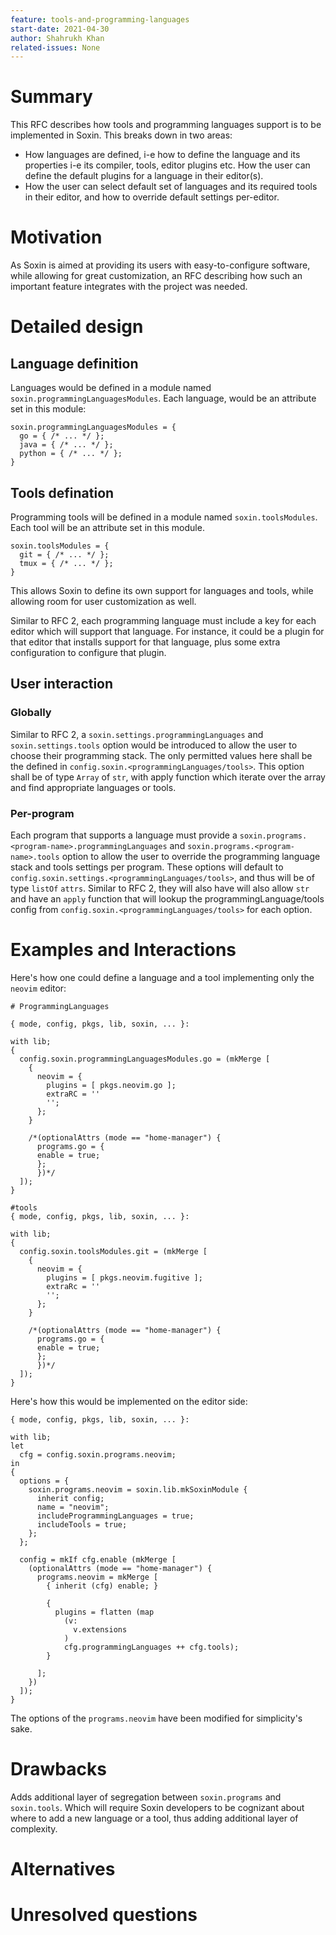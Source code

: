 ```yaml
---
feature: tools-and-programming-languages
start-date: 2021-04-30
author: Shahrukh Khan
related-issues: None
---
```


# Summary
[summary]: #summary

This RFC describes how tools and programming languages support is to be
implemented in Soxin. This breaks down in two areas:

* How languages are defined, i-e how to define the language and its properties
  i-e its compiler, tools, editor plugins etc. How the user can define the
  default plugins for a language in their editor(s).
* How the user can select default set of languages and its required tools in
  their editor, and how to override default settings per-editor.

# Motivation
[motivation]: #motivation

As Soxin is aimed at providing its users with easy-to-configure software, while
allowing for great customization, an RFC describing how such an important
feature integrates with the project was needed.

# Detailed design
[design]: #detailed-design

## Language definition

Languages would be defined in a module named `soxin.programmingLanguagesModules`.
Each language, would be an attribute set in this module:

```
soxin.programmingLanguagesModules = {
  go = { /* ... */ };
  java = { /* ... */ };
  python = { /* ... */ };
}
```
## Tools defination

Programming tools will be defined in a module named `soxin.toolsModules`.
Each tool will be an attribute set in this module.

```
soxin.toolsModules = {
  git = { /* ... */ };
  tmux = { /* ... */ };
}
```
This allows Soxin to define its own support for languages and tools, while
allowing room for user customization as well.

Similar to RFC 2, each programming language must include a key for each editor
which will support that language.  For instance, it could be a plugin for that
editor that installs support for that language, plus some extra configuration
to configure that plugin.

## User interaction

### Globally

Similar to RFC 2, a `soxin.settings.programmingLanguages` and
`soxin.settings.tools` option would be introduced to allow the user
to choose their programming stack. The only permitted values here shall be the
defined in `config.soxin.<programmingLanguages/tools>`. This option shall be of type
`Array` of `str`, with apply function which iterate over the array and find
appropriate languages or tools.

### Per-program

Each program that supports a language must provide a
`soxin.programs.<program-name>.programmingLanguages` and
`soxin.programs.<program-name>.tools` option to allow the user to
override the programming language stack and tools settings per program. These options will default
to `config.soxin.settings.<programmingLanguages/tools>`, and thus will be of type `listOf`
`attrs`. Similar to RFC 2, they will also have will also allow `str` and have
an `apply` function that will lookup the programmingLanguage/tools config from `config.soxin.<programmingLanguages/tools>`
for each option.

# Examples and Interactions
[examples-and-interactions]: #examples-and-interactions

Here's how one could define a language and a tool implementing only the `neovim`
editor:

```
# ProgrammingLanguages

{ mode, config, pkgs, lib, soxin, ... }:

with lib;
{
  config.soxin.programmingLanguagesModules.go = (mkMerge [
    {
      neovim = {
        plugins = [ pkgs.neovim.go ];
        extraRC = ''
        '';
      };
    }

    /*(optionalAttrs (mode == "home-manager") {
      programs.go = {
      enable = true;
      };
      })*/
  ]);
}

#tools
{ mode, config, pkgs, lib, soxin, ... }:

with lib;
{
  config.soxin.toolsModules.git = (mkMerge [
    {
      neovim = {
        plugins = [ pkgs.neovim.fugitive ];
        extraRc = ''
        '';
      };
    }

    /*(optionalAttrs (mode == "home-manager") {
      programs.go = {
      enable = true;
      };
      })*/
  ]);
}
```

Here's how this would be implemented on the editor side:

```
{ mode, config, pkgs, lib, soxin, ... }:

with lib;
let
  cfg = config.soxin.programs.neovim;
in
{
  options = {
    soxin.programs.neovim = soxin.lib.mkSoxinModule {
      inherit config;
      name = "neovim";
      includeProgrammingLanguages = true;
      includeTools = true;
    };
  };

  config = mkIf cfg.enable (mkMerge [
    (optionalAttrs (mode == "home-manager") {
      programs.neovim = mkMerge [
        { inherit (cfg) enable; }

        {
          plugins = flatten (map
            (v:
              v.extensions
            )
            cfg.programmingLanguages ++ cfg.tools);
        }

      ];
    })
  ]);
}
```

The options of the `programs.neovim` have been modified for simplicity's sake.


# Drawbacks
[drawbacks]: #drawbacks

Adds additional layer of segregation between `soxin.programs` and
`soxin.tools`. Which will require Soxin developers to be cognizant
about where to add a new language or a tool, thus adding additional layer of
complexity.

# Alternatives
[alternatives]: #alternatives


# Unresolved questions
[unresolved]: #unresolved-questions


